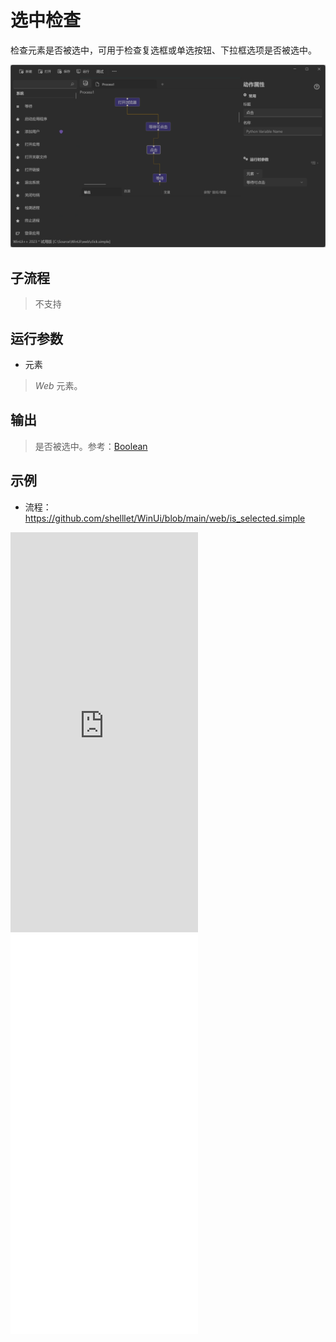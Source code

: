 # 选中检查
检查元素是否被选中，可用于检查复选框或单选按钮、下拉框选项是否被选中。

![WebElementClick](./images/06.png ':size=90%')

## 子流程
> 不支持


## 运行参数


* 元素
> *Web* 元素。

## 输出
> 是否被选中。参考：[Boolean](./types/Boolean.md)


## 示例

* 流程：https://github.com/shelllet/WinUi/blob/main/web/is_selected.simple


<iframe type="text/html" height="640px" src="https://www.youtube.com/embed/2IvkFEBqkdM" frameborder="0"></iframe>

<iframe src="//player.bilibili.com/player.html?bvid=BV1er421778b&page=1&autoplay=0" height='640px' scrolling="no" frameborder="no" framespacing="0" allowfullscreen="true"></iframe>